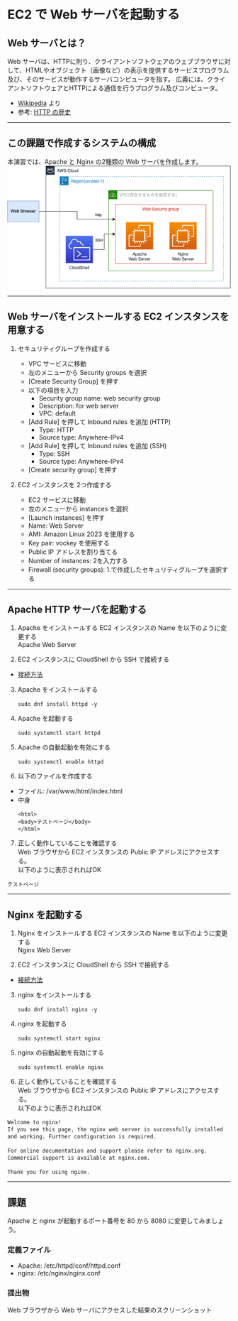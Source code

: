 # EC2 で Web サーバを起動する
## Web サーバとは？
Web サーバは、HTTPに則り、クライアントソフトウェアのウェブブラウザに対して、HTMLやオブジェクト（画像など）の表示を提供するサービスプログラム及び、そのサービスが動作するサーバコンピュータを指す。 広義には、クライアントソフトウェアとHTTPによる通信を行うプログラム及びコンピュータ。

* [Wikipedia](https://ja.wikipedia.org/wiki/Web%E3%82%B5%E3%83%BC%E3%83%90) より
* 参考: [HTTP の歴史](https://speakerdeck.com/cupperservice/history-of-http)

---
## この課題で作成するシステムの構成
本演習では、Apache と Nginx の2種類の Web サーバを作成します。
![](./img/s1.png)

---
## Web サーバをインストールする EC2 インスタンスを用意する
1. セキュリティグループを作成する
    * VPC サービスに移動
    * 左のメニューから Security groups を選択
    * [Create Security Group] を押す
    * 以下の項目を入力
      * Security group name: web security group
      * Description: for web server
      * VPC: default
    * [Add Rule] を押して Inbound rules を追加 (HTTP)
      * Type: HTTP
      * Source type: Anywhere-IPv4
    * [Add Rule] を押して Inbound rules を追加 (SSH)
      * Type: SSH
      * Source type: Anywhere-IPv4
    * [Create security group] を押す

2. EC2 インスタンスを 2つ作成する
    * EC2 サービスに移動
    * 左のメニューから instances を選択
    * [Launch instances] を押す
    * Name: Web Server
    * AMI: Amazon Linux 2023 を使用する
    * Key pair: vockey を使用する
    * Public IP アドレスを割り当てる
    * Number of instances: 2を入力する
    * Firewall (security groups): 1.で作成したセキュリティグループを選択する

---
## Apache HTTP サーバを起動する
1. Apache をインストールする EC2 インスタンスの Name を以下のように変更する  
Apache Web Server

2. EC2 インスタンスに CloudShell から SSH で接続する
  * [接続方法](https://github.com/cupperservice/HJ-2023/blob/main/%E8%AA%B2%E9%A1%8C/00.EC2%E3%82%92%E8%B5%B7%E5%8B%95%E3%81%99%E3%82%8B/README.md#ec2-%E3%82%A4%E3%83%B3%E3%82%B9%E3%82%BF%E3%83%B3%E3%82%B9%E3%81%ABssh-%E3%81%A7%E6%8E%A5%E7%B6%9A)

3. Apache をインストールする

    `sudo dnf install httpd -y`

4. Apache を起動する

    `sudo systemctl start httpd`

5. Apache の自動起動を有効にする

    `sudo systemctl enable httpd`

6. 以下のファイルを作成する
  * ファイル: /var/www/html/index.html
  * 中身
    ```
    <html>
    <body>テストページ</body>
    </html>
    ```

7. 正しく動作していることを確認する  
Web ブラウザから EC2 インスタンスの Public IP アドレスにアクセスする。  
以下のように表示されればOK

```
テストページ
```

---
## Nginx を起動する
1. Nginx をインストールする EC2 インスタンスの Name を以下のように変更する  
Nginx Web Server

2. EC2 インスタンスに CloudShell から SSH で接続する
  * [接続方法](https://github.com/cupperservice/HJ-2023/blob/main/%E8%AA%B2%E9%A1%8C/00.EC2%E3%82%92%E8%B5%B7%E5%8B%95%E3%81%99%E3%82%8B/README.md#ec2-%E3%82%A4%E3%83%B3%E3%82%B9%E3%82%BF%E3%83%B3%E3%82%B9%E3%81%ABssh-%E3%81%A7%E6%8E%A5%E7%B6%9A)

3. nginx をインストールする

    `sudo dnf install nginx -y`

4. nginx を起動する

    `sudo systemctl start nginx`

5. nginx の自動起動を有効にする


    `sudo systemctl enable nginx`

6. 正しく動作していることを確認する  
Web ブラウザから EC2 インスタンスの Public IP アドレスにアクセスする。  
以下のように表示されればOK

```
Welcome to nginx!
If you see this page, the nginx web server is successfully installed and working. Further configuration is required.

For online documentation and support please refer to nginx.org.
Commercial support is available at nginx.com.

Thank you for using nginx.
```

---
## 課題
Apache と nginx が起動するポート番号を 80 から 8080 に変更してみましょう。

### 定義ファイル
* Apache: /etc/httpd/conf/httpd.conf 
* nginx: /etc/nginx/nginx.conf

### 提出物
Web ブラウザから Web サーバにアクセスした結果のスクリーンショット
